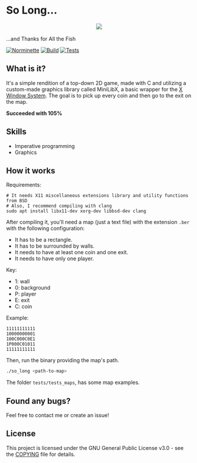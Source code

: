 # So Long...

<div align="center">
  <img src="https://i.imgur.com/WwFiJGM.png"/>
</div>  
<br/>
...and Thanks for All the Fish

[![Norminette](https://github.com/hde-oliv/so_long/actions/workflows/norminette.yml/badge.svg)](https://github.com/hde-oliv/so_long/actions/workflows/norminette.yml)
[![Build](https://github.com/hde-oliv/so_long/actions/workflows/build.yml/badge.svg)](https://github.com/hde-oliv/so_long/actions/workflows/build.yml)
[![Tests](https://github.com/hde-oliv/so_long/actions/workflows/tests.yml/badge.svg)](https://github.com/hde-oliv/so_long/actions/workflows/tests.yml)

## What is it?
It's a simple rendition of a top-down 2D game, made with C and utilizing a custom-made graphics library called MiniLibX, a basic wrapper for the [X Window System](https://pt.wikipedia.org/wiki/X_Window_System).
The goal is to pick up every coin and then go to the exit on the map.  

**Succeeded with 105%**

## Skills
 - Imperative programming
 - Graphics


## How it works
Requirements:
```shell
# It needs X11 miscellaneous extensions library and utility functions from BSD
# Also, I recommend compiling with clang
sudo apt install libx11-dev xorg-dev libbsd-dev clang
```

After compiling it, you'll need a map (just a text file) with the extension `.ber` with the following configuration:
 - It has to be a rectangle.
 - It has to be surrounded by walls.
 - It needs to have at least one coin and one exit.
 - It needs to have only one player.

Key:
 - 1: wall
 - 0: background
 - P: player
 - E: exit
 - C: coin
 
 Example:
 ```shell
 11111111111
 10000000001
 100C000C0E1
 1P000C01011
 11111111111
 ```

Then, run the binary providing the map's path.
``` sh
./so_long <path-to-map>
```

The folder `tests/tests_maps`, has some map examples.  


## Found any bugs?
Feel free to contact me or create an issue!

## License
This project is licensed under the GNU General Public License v3.0 - see the [COPYING](https://github.com/hde-oliv/so_long/blob/master/COPYING) file for details.

